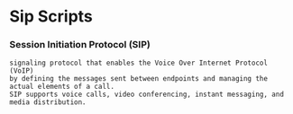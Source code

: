# Sip Scripts
### Session Initiation Protocol (SIP) 
    signaling protocol that enables the Voice Over Internet Protocol (VoIP) 
    by defining the messages sent between endpoints and managing the actual elements of a call. 
    SIP supports voice calls, video conferencing, instant messaging, and media distribution.
